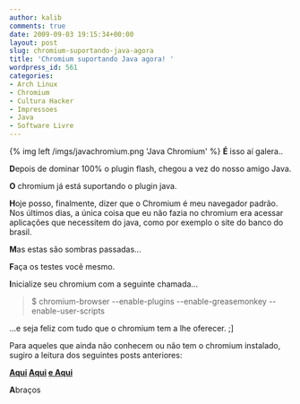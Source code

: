 ```yaml
---
author: kalib
comments: true
date: 2009-09-03 19:15:34+00:00
layout: post
slug: chromium-suportando-java-agora
title: 'Chromium suportando Java agora! '
wordpress_id: 561
categories:
- Arch Linux
- Chromium
- Cultura Hacker
- Impressoes
- Java
- Software Livre
---
```

{% img left /imgs/javachromium.png 'Java Chromium' %}
**É** isso aí galera..

**D**epois de dominar 100% o plugin flash, chegou a vez do nosso amigo Java.

**O** chromium já está suportando o plugin java.

**H**oje posso, finalmente, dizer que o Chromium é meu navegador padrão. Nos últimos dias, a única coisa que eu não fazia no chromium era acessar aplicações que necessitem do java, como por exemplo o site do banco do brasil.

**M**as estas são sombras passadas...

**F**aça os testes você mesmo.

**I**nicialize seu chromium com a seguinte chamada...


> $ chromium-browser --enable-plugins --enable-greasemonkey --enable-user-scripts


...e seja feliz com tudo que o chromium tem a lhe oferecer. ;]

Para aqueles que ainda não conhecem ou não tem o chromium instalado, sugiro a leitura dos seguintes posts anteriores:

**[Aqui](https://blog.marcelocavalcante.net/blog/2009/05/28/chromium-pronto-para-o-arch/)
[Aqui](https://blog.marcelocavalcante.net/blog/2009/07/09/chromium-ganha-suporte-ao-flash-por-completo/)
[e Aqui ](https://blog.marcelocavalcante.net/blog/2009/08/12/habilitando-plugins-no-chromium/)**

**A**braços